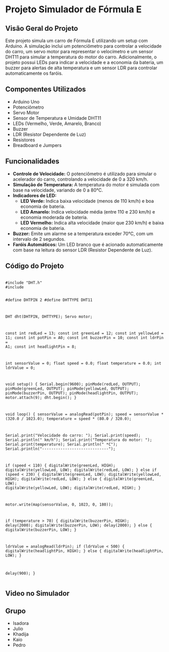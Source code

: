 <h1>Projeto Simulador de Fórmula E</h1>
    <h2>Visão Geral do Projeto</h2>
    <p>Este projeto simula um carro de Fórmula E utilizando um setup com Arduino. A simulação inclui um potenciômetro para controlar a velocidade do carro, um servo motor para representar o velocímetro e um sensor DHT11 para simular a temperatura do motor do carro. Adicionalmente, o projeto possui LEDs para indicar a velocidade e a economia da bateria, um buzzer para alertas de alta temperatura e um sensor LDR para controlar automaticamente os faróis.</p>
    <h2>Componentes Utilizados</h2>
    <ul>
        <li>Arduino Uno</li>
        <li>Potenciômetro</li>
        <li>Servo Motor</li>
        <li>Sensor de Temperatura e Umidade DHT11</li>
        <li>LEDs (Vermelho, Verde, Amarelo, Branco)</li>
        <li>Buzzer</li>
        <li>LDR (Resistor Dependente de Luz)</li>
        <li>Resistores</li>
        <li>Breadboard e Jumpers</li>
    </ul>
    <h2>Funcionalidades</h2>
    <ul>
        <li><strong>Controle de Velocidade:</strong> O potenciômetro é utilizado para simular o acelerador do carro, controlando a velocidade de 0 a 320 km/h.</li>
        <li><strong>Simulação de Temperatura:</strong> A temperatura do motor é simulada com base na velocidade, variando de 0 a 80°C.</li>
        <li><strong>Indicadores de LED:</strong>
            <ul>
                <li><strong>LED Verde:</strong> Indica baixa velocidade (menos de 110 km/h) e boa economia de bateria.</li>
                <li><strong>LED Amarelo:</strong> Indica velocidade média (entre 110 e 230 km/h) e economia moderada de bateria.</li>
                <li><strong>LED Vermelho:</strong> Indica alta velocidade (maior que 230 km/h) e baixa economia de bateria.</li>
            </ul>
        </li>
        <li><strong>Buzzer:</strong> Emite um alarme se a temperatura exceder 70°C, com um intervalo de 2 segundos.</li>
        <li><strong>Faróis Automáticos:</strong> Um LED branco que é acionado automaticamente com base na leitura do sensor LDR (Resistor Dependente de Luz).</li>
    </ul>
    <h2>Código do Projeto</h2>
    <pre>
        <code>
#include "DHT.h"
#include <Servo.h>

#define DHTPIN 2
#define DHTTYPE DHT11

DHT dht(DHTPIN, DHTTYPE);
Servo motor;

const int redLed = 13;
const int greenLed = 12;
const int yellowLed = 11;
const int potPin = A0;
const int buzzerPin = 10;
const int ldrPin = A1;
const int headlightPin = 8;

int sensorValue = 0;
float speed = 0.0;
float temperature = 0.0;
int ldrValue = 0;

void setup() {
    Serial.begin(9600);
    pinMode(redLed, OUTPUT);
    pinMode(greenLed, OUTPUT);
    pinMode(yellowLed, OUTPUT);
    pinMode(buzzerPin, OUTPUT);
    pinMode(headlightPin, OUTPUT);
    motor.attach(9);
    dht.begin();
}

void loop() {
    sensorValue = analogRead(potPin);
    speed = sensorValue * (320.0 / 1023.0);
    temperature = speed * (80.0 / 320.0);
    
   Serial.print("Velocidade do carro: ");
   Serial.print(speed);
   Serial.println(" km/h");
   Serial.print("Temperatura do motor: ");
   Serial.print(temperature);
   Serial.println(" *C");
   Serial.println("-----------------------------");
    
   if (speed < 110) {
        digitalWrite(greenLed, HIGH);
        digitalWrite(yellowLed, LOW);
        digitalWrite(redLed, LOW);
    } else if (speed < 230) {
        digitalWrite(greenLed, LOW);
        digitalWrite(yellowLed, HIGH);
        digitalWrite(redLed, LOW);
    } else {
        digitalWrite(greenLed, LOW);
        digitalWrite(yellowLed, LOW);
        digitalWrite(redLed, HIGH);
    }

   motor.write(map(sensorValue, 0, 1023, 0, 180));

   if (temperature > 70) {
        digitalWrite(buzzerPin, HIGH);
        delay(2000);
        digitalWrite(buzzerPin, LOW);
        delay(2000);
    } else {
        digitalWrite(buzzerPin, LOW);
    }

   ldrValue = analogRead(ldrPin);
    if (ldrValue < 500) {
        digitalWrite(headlightPin, HIGH);
    } else {
        digitalWrite(headlightPin, LOW);
    }

   delay(900);
}
        </code>
    </pre>

<h2>Video no Simulador</h2>

<h2>Grupo</h2>
<ul>
        <li>Isadora</li>
        <li>Julio</li>
        <li>Khadija</li>
        <li>Kaio</li>
        <li>Pedro</li>
</ul>

    
